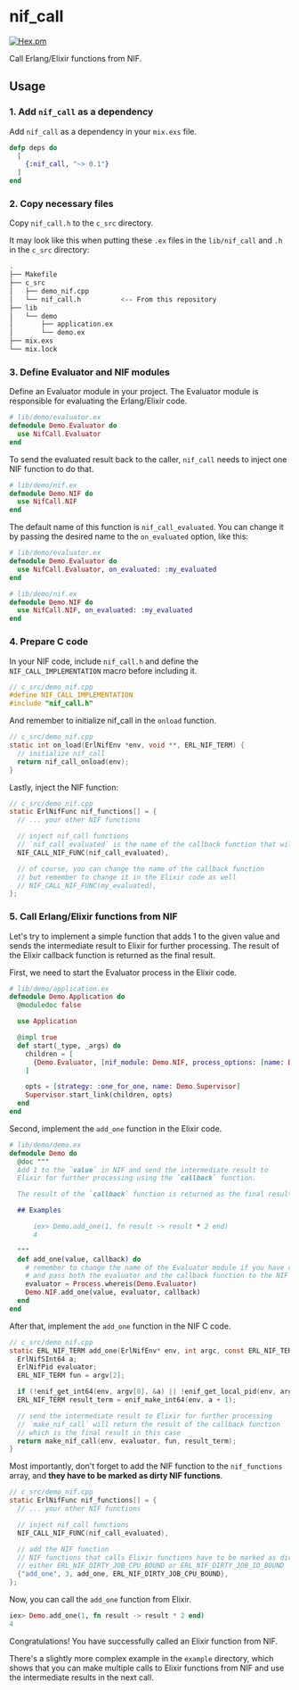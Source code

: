 # nif_call

[![Hex.pm](https://img.shields.io/hexpm/v/nif_call.svg?style=flat&color=blue)](https://hex.pm/packages/nif_call)

Call Erlang/Elixir functions from NIF.

## Usage

### 1. Add `nif_call` as a dependency

Add `nif_call` as a dependency in your `mix.exs` file.

```elixir
defp deps do
  [
    {:nif_call, "~> 0.1"}
  ]
end
```

### 2. Copy necessary files

Copy `nif_call.h` to the `c_src` directory.

It may look like this when putting these `.ex` files in the `lib/nif_call` and  `.h` in the `c_src` directory:

```bash
.
├── Makefile
├── c_src
│   ├── demo_nif.cpp
│   └── nif_call.h          <-- From this repository
├── lib
│   └── demo
│       ├── application.ex
│       └── demo.ex
├── mix.exs
└── mix.lock
```

### 3. Define Evaluator and NIF modules

Define an Evaluator module in your project. The Evaluator module is responsible for evaluating the Erlang/Elixir code. 

```elixir
# lib/demo/evaluator.ex
defmodule Demo.Evaluator do
  use NifCall.Evaluator
end
```

To send the evaluated result back to the caller, `nif_call` needs to inject one NIF function to do that.

```elixir
# lib/demo/nif.ex
defmodule Demo.NIF do
  use NifCall.NIF
end
```

The default name of this function is `nif_call_evaluated`. You can change it by passing the desired name to the `on_evaluated` option, like this:

```elixir
# lib/demo/evaluator.ex
defmodule Demo.Evaluator do
  use NifCall.Evaluator, on_evaluated: :my_evaluated
end
```

```elixir
# lib/demo/nif.ex
defmodule Demo.NIF do
  use NifCall.NIF, on_evaluated: :my_evaluated
end
```

### 4. Prepare C code

In your NIF code, include `nif_call.h` and define the `NIF_CALL_IMPLEMENTATION` macro before including it.

```c
// c_src/demo_nif.cpp
#define NIF_CALL_IMPLEMENTATION
#include "nif_call.h"
```

And remember to initialize nif_call in the `onload` function.

```c
// c_src/demo_nif.cpp
static int on_load(ErlNifEnv *env, void **, ERL_NIF_TERM) {
  // initialize nif_call
  return nif_call_onload(env);
}
```

Lastly, inject the NIF function:

```c
// c_src/demo_nif.cpp
static ErlNifFunc nif_functions[] = {
  // ... your other NIF functions

  // inject nif_call functions
  // `nif_call_evaluated` is the name of the callback function that will be called by nif_call
  NIF_CALL_NIF_FUNC(nif_call_evaluated),

  // of course, you can change the name of the callback function
  // but remember to change it in the Elixir code as well
  // NIF_CALL_NIF_FUNC(my_evaluated),
};
```

### 5. Call Erlang/Elixir functions from NIF

Let's try to implement a simple function that adds 1 to the given value and sends the intermediate result to Elixir for further processing. The result of the Elixir callback function is returned as the final result.

First, we need to start the Evaluator process in the Elixir code.

```elixir
# lib/demo/application.ex
defmodule Demo.Application do
  @moduledoc false

  use Application

  @impl true
  def start(_type, _args) do
    children = [
      {Demo.Evaluator, [nif_module: Demo.NIF, process_options: [name: Demo.Evaluator]]}
    ]

    opts = [strategy: :one_for_one, name: Demo.Supervisor]
    Supervisor.start_link(children, opts)
  end
end
```

Second, implement the `add_one` function in the Elixir code.

```elixir
# lib/demo/demo.ex
defmodule Demo do
  @doc """
  Add 1 to the `value` in NIF and send the intermediate result to
  Elixir for further processing using the `callback` function.

  The result of the `callback` function is returned as the final result.

  ## Examples

      iex> Demo.add_one(1, fn result -> result * 2 end)
      4

  """
  def add_one(value, callback) do
    # remember to change the name of the Evaluator module if you have changed it
    # and pass both the evaluator and the callback function to the NIF
    evaluator = Process.whereis(Demo.Evaluator)
    Demo.NIF.add_one(value, evaluator, callback)
  end
end
```

After that, implement the `add_one` function in the NIF C code.

```c
// c_src/demo_nif.cpp
static ERL_NIF_TERM add_one(ErlNifEnv* env, int argc, const ERL_NIF_TERM argv[]) {
  ErlNifSInt64 a;
  ErlNifPid evaluator;
  ERL_NIF_TERM fun = argv[2];

  if (!enif_get_int64(env, argv[0], &a) || !enif_get_local_pid(env, argv[1], &evaluator)) return enif_make_badarg(env);
  ERL_NIF_TERM result_term = enif_make_int64(env, a + 1);

  // send the intermediate result to Elixir for further processing
  // `make_nif_call` will return the result of the callback function
  // which is the final result in this case
  return make_nif_call(env, evaluator, fun, result_term);
}
```

Most importantly, don't forget to add the NIF function to the `nif_functions` array, and **they have to be marked as dirty NIF functions**.

```c
// c_src/demo_nif.cpp
static ErlNifFunc nif_functions[] = {
  // ... your other NIF functions

  // inject nif_call functions
  NIF_CALL_NIF_FUNC(nif_call_evaluated),

  // add the NIF function
  // NIF functions that calls Elixir functions have to be marked as dirty
  // either ERL_NIF_DIRTY_JOB_CPU_BOUND or ERL_NIF_DIRTY_JOB_IO_BOUND
  {"add_one", 3, add_one, ERL_NIF_DIRTY_JOB_CPU_BOUND},
};
```

Now, you can call the `add_one` function from Elixir.

```elixir
iex> Demo.add_one(1, fn result -> result * 2 end)
4
```

Congratulations! You have successfully called an Elixir function from NIF.

There's a slightly more complex example in the `example` directory, which shows that you can make multiple calls to Elixir functions from NIF and 
use the intermediate results in the next call.
